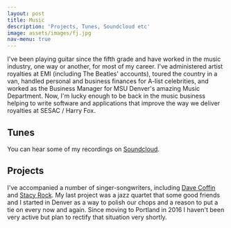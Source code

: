 ```yaml
---
layout: post
title: Music
description: 'Projects, Tunes, Soundcloud etc'
image: assets/images/fj.jpg
nav-menu: true
---
```


I've been playing guitar since the fifth grade and have worked in the music industry, one way or another, for most of my career. I've administered artist royalties at EMI (including The Beatles' accounts), toured the country in a van, handled personal and business finances for A-list celebrities, and worked as the Business Manager for MSU Denver's amazing Music Department. Now, I'm lucky enough to be back in the music business helping to write software and applications that improve the way we deliver royalties at SESAC / Harry Fox.

## Tunes
You can hear some of my recordings on [Soundcloud](https://soundcloud.com/matthewrooney).

## Projects
I've accompanied a number of singer-songwriters, including [Dave Coffin](http://davecoffin.com/) and [Stacy Rock](http://stacyrock.com/). My last project was a jazz quartet that some good friends and I started in Denver as a way to polish our chops and a reason to put a tie on every now and again. Since moving to Portland in 2016 I haven't been very active but plan to rectify that situation very shortly. 
